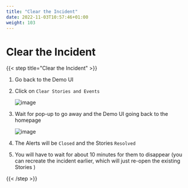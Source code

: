 ```yaml
---
title: "Clear the Incident"
date: 2022-11-03T10:57:46+01:00
weight: 103
---
```


# Clear the Incident

{{< step title="Clear the Incident" >}}



1. Go back to the Demo UI


1. Click on `Clear Stories and Events`

	![image](/cp4waiops-training/pics/45_demo_ui_incident.png)

1. Wait for pop-up to go away and the Demo UI going back to the homepage

	![image](/cp4waiops-training/pics/47_check.png)

1. The Alerts will be `Closed` and the Stories `Resolved`

1. You will have to wait for about 10 minutes for them to disappear (you can recreate the incident earlier, which will just re-open the existing Stories )

{{< /step >}}